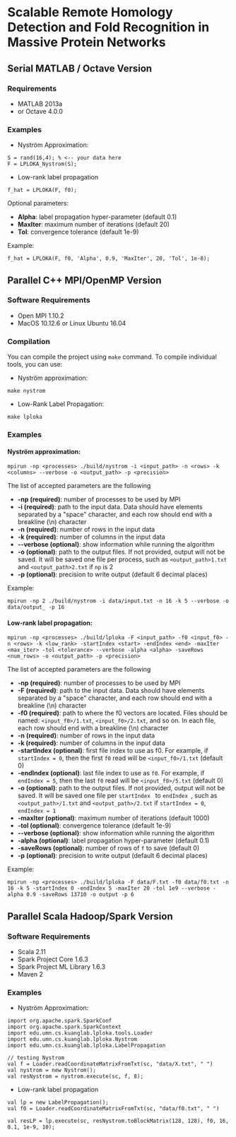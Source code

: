 # Scalable Remote Homology Detection and Fold Recognition in Massive Protein Networks

## Serial MATLAB / Octave Version

### Requirements
- MATLAB 2013a
- or Octave 4.0.0

### Examples

- Nyström Approximation:

```
S = rand(16,4); % <-- your data here
F = LPLOKA_Nystrom(S);
```

- Low-rank label propagation

```
f_hat = LPLOKA(F, f0);
```

Optional parameters:

* **Alpha**: label propagation hyper-parameter (default 0.1)
* **MaxIter**: maximum number of iterations (default 20)
* **Tol**: convergence tolerance (default 1e-9)

Example:

```
f_hat = LPLOKA(F, f0, 'Alpha', 0.9, 'MaxIter', 20, 'Tol', 1e-8);
```

## Parallel C++ MPI/OpenMP Version

### Software Requirements

* Open MPI 1.10.2
* MacOS 10.12.6 or Linux Ubuntu 16.04

### Compilation
You can compile the project using `make` command. To compile individual tools, you can use:

* Nyström approximation:

```
make nystrom
```

* Low-Rank Label Propagation: 

```
make lploka
```

### Examples

#### Nyström approximation:

```
mpirun -np <processes> ./build/nystrom -i <input_path> -n <rows> -k <columns> --verbose -o <output_path> -p <precision>
```

The list of accepted parameters are the following

* **-np (required)**: number of processes to be used by MPI
* **-i (required)**: path to the input data. Data should have elements separated by a "space" character, and each row should end with a breakline (\n) character
* **-n (required)**: number of rows in the input data
* **-k (required)**: number of columns in the input data
* **--verbose (optional)**: show information while running the algorithm
* **-o (optional)**: path to the output files. If not provided, output will not be saved. It will be saved one file per process, such as `<output_path>1.txt` and `<output_path>2.txt` if `np` is 2
* **-p (optional)**: precision to write output (default 6 decimal places)

Example:

```
mpirun -np 2 ./build/nystrom -i data/input.txt -n 16 -k 5 --verbose -o data/output_ -p 16
```

#### Low-rank label propagation:

```
mpirun -np <processes> ./build/lploka -F <input_path> -f0 <input_f0> -n <rows> -k <low_rank> -startIndex <start> -endIndex <end> -maxIter <max_iter> -tol <tolerance> --verbose -alpha <alpha> -saveRows <num_rows> -o <output_path> -p <precision>
```

The list of accepted parameters are the following

* **-np (required)**: number of processes to be used by MPI
* **-F (required)**: path to the input data. Data should have elements separated by a "space" character, and each row should end with a breakline (\n) character
* **-f0 (required)**: path to where the f0 vectors are located. Files should be named: `<input_f0>/1.txt`, `<input_f0>/2.txt`, and so on. In each file, each row should end with a breakline (\n) character
* **-n (required)**: number of rows in the input data
* **-k (required)**: number of columns in the input data
* **-startIndex (optional)**: first file index to use as f0. For example, if `startIndex = 0`, then the first `f0` read will be `<input_f0>/1.txt` (default 0)
* **-endIndex (optional)**: last file index to use as `f0`. For example, if `endIndex = 5`, then the last `f0` read will be `<input_f0>/5.txt` (default 0)
* **-o (optional)**: path to the output files. If not provided, output will not be saved. It will be saved one file per `startIndex ` to `endIndex `, such as `<output_path>/1.txt` and `<output_path>/2.txt` if `startIndex = 0`, `endIndex = 1`
* **-maxIter (optional)**: maximum number of iterations (default 1000)
* **-tol (optional)**: convergence tolerance (default 1e-9)
* **--verbose (optional)**: show information while running the algorithm
* **-alpha (optional)**: label propagation hyper-parameter (default 0.1)
* **-saveRows (optional)**: number of rows of `f` to save (default 0)
* **-p (optional)**: precision to write output (default 6 decimal places)

Example:

```
mpirun -np <processes> ./build/lploka -F data/F.txt -f0 data/f0.txt -n 16 -k 5 -startIndex 0 -endIndex 5 -maxIter 20 -tol 1e9 --verbose -alpha 0.9 -saveRows 13710 -o output -p 6
```

## Parallel Scala Hadoop/Spark Version

### Software Requirements

* Scala 2.11
* Spark Project Core 1.6.3
* Spark Project ML Library 1.6.3
* Maven 2


### Examples

- Nyström Approximation:

```
import org.apache.spark.SparkConf
import org.apache.spark.SparkContext
import edu.umn.cs.kuanglab.lploka.tools.Loader
import edu.umn.cs.kuanglab.lploka.Nystrom
import edu.umn.cs.kuanglab.lploka.LabelPropagation

// testing Nystrom
val f = Loader.readCoordinateMatrixFromTxt(sc, "data/X.txt", " ")
val nystrom = new Nystrom();
val resNystrom = nystrom.execute(sc, f, 8);
```

- Low-rank label propagation

```
val lp = new LabelPropagation();
val f0 = Loader.readCoordinateMatrixFromTxt(sc, "data/f0.txt", " ")

val resLP = lp.execute(sc, resNystrom.toBlockMatrix(128, 128), f0, 16, 0.1, 1e-9, 10);
```
